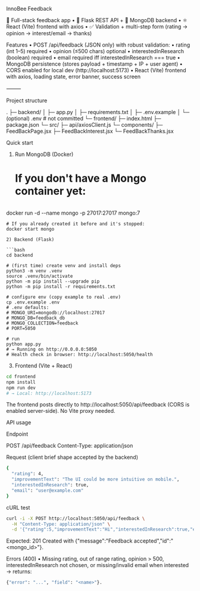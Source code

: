 InnoBee Feedback

📝 Full-stack feedback app • 🐍 Flask REST API + 🍃 MongoDB backend • ⚛️ React (Vite) frontend with axios • ✅ Validation + multi-step form (rating → opinion → interest/email → thanks)

Features
	•	POST /api/feedback (JSON only) with robust validation:
	•	rating (int 1–5) required
	•	opinion (≤500 chars) optional
	•	interestedInResearch (boolean) required
	•	email required iff interestedInResearch === true
	•	MongoDB persistence (stores payload + timestamp + IP + user agent)
	•	CORS enabled for local dev (http://localhost:5173)
	•	React (Vite) frontend with axios, loading state, error banner, success screen

⸻

Project structure

.
├─ backend/
│  ├─ app.py
│  ├─ requirements.txt
│  ├─ .env.example
│  └─ (optional) .env         # not committed
└─ frontend/
   ├─ index.html
   ├─ package.json
   └─ src/
      ├─ api/axiosClient.js
      └─ components/
         ├─ FeedBackPage.jsx
         ├─ FeedBackInterest.jsx
         └─ FeedBackThanks.jsx

Quick start

1) Run MongoDB (Docker)
   # If you don't have a Mongo container yet:
   ``` bash
docker run -d --name mongo -p 27017:27017 mongo:7
```
# If you already created it before and it's stopped:
docker start mongo

2) Backend (Flask)

```bash
cd backend

# (first time) create venv and install deps
python3 -m venv .venv
source .venv/bin/activate
python -m pip install --upgrade pip
python -m pip install -r requirements.txt

# configure env (copy example to real .env)
cp .env.example .env
# .env defaults:
# MONGO_URI=mongodb://localhost:27017
# MONGO_DB=feedback_db
# MONGO_COLLECTION=feedback
# PORT=5050

# run
python app.py
# → Running on http://0.0.0.0:5050
# Health check in browser: http://localhost:5050/health
```
3) Frontend (Vite + React)
```bash
cd frontend
npm install
npm run dev
# → Local: http://localhost:5173
```
The frontend posts directly to http://localhost:5050/api/feedback (CORS is enabled server-side). No Vite proxy needed.


API usage

Endpoint

POST /api/feedback
Content-Type: application/json

Request (client brief shape accepted by the backend)

```bash
{
  "rating": 4,
  "improvementText": "The UI could be more intuitive on mobile.",
  "interestedInResearch": true,
  "email": "user@example.com"
}
```
cURL test
```bash
curl -i -X POST http://localhost:5050/api/feedback \
  -H "Content-Type: application/json" \
  -d '{"rating":5,"improvementText":"Hi","interestedInResearch":true,"email":"test@example.com"}'
```
Expected: 201 Created with {"message":"Feedback accepted","id":"<mongo_id>"}.

Errors (400)
	•	Missing rating, out of range rating, opinion > 500, interestedInResearch not chosen, or missing/invalid email when interested → returns:
 ```bash
{"error": "...", "field": "<name>"}.
```



